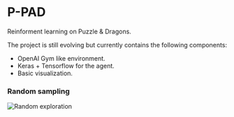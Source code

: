 # P-PAD
Reinforment learning on Puzzle & Dragons.

The project is still evolving but currently contains the following components:
* OpenAI Gym like environment.
* Keras + Tensorflow for the agent.
* Basic visualization.

### Random sampling
![Random exploration](https://github.com/nuwapi/P-PAD/blob/master/projects/random_sampling.gif)
